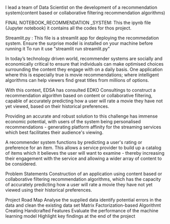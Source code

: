  I lead a team of Data Scientist on the development of a recommendation system(content based or collaborative filtering recommendation algorithms)

FINAL NOTEBOOK_RECOMMENDATION _SYSTEM: This the ipynb file (Jupyter notebook) it contains all the codes for thos project.

Streamlit.py : This file is a streamlit app for deploying the recommedation system.
                Ensure the surprise model is installed on your machine before running it 
                To run it use "streamlit run streamlit.py"




In today’s technology driven world, recommender systems are socially and economically critical to ensure that individuals can make optimised choices surrounding the content they engage with on a daily basis. One application where this is especially true is movie recommendations; where intelligent algorithms can help viewers find great titles from millions of options.

With this context, EDSA has consulted EDKO Consultings to construct a recommendation algorithm based on content or collaborative filtering, capable of accurately predicting how a user will rate a movie they have not yet viewed, based on their historical preferences.

Providing an accurate and robust solution to this challenge has immense economic potential, with users of the system being personalised recommendations - generating platform affinity for the streaming services which best facilitates their audience's viewing.

A recommender system functions by predicting a user's rating or preference for an item. This allows a service provider to build up a catalog of items which it believes the user will want to examine - thereby increasing their engagement with the service and allowing a wider array of content to be considered.

Problem Statements
Construction of an application using content based or collaborative filtering recommendation algorithms, which has the capacity of accurately predicting how a user will rate a movie they have not yet viewed using their historical preferences.

Project Road Map
Analyse the supplied data
identify potential errors in the data and clean the existing data set
Matrix Factorization-based Algorithmt
Creating Handcrafted Features
Evaluate the performance of the machine learning model
Highlight key findings at the end of the project
